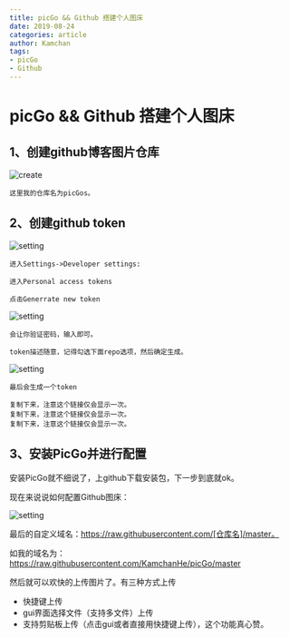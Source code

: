 ```yaml
---
title: picGo && Github 搭建个人图床
date: 2019-08-24
categories: article
author: Kamchan
tags:
- picGo
- Github
---
```


# picGo && Github 搭建个人图床

## 1、创建github博客图片仓库

![create](@public/create.png)

    这里我的仓库名为picGos。


## 2、创建github token



![setting](@public/setting.png)

    进入Settings->Developer settings:

    进入Personal access tokens

    点击Generrate new token

![setting](@public/token.png)

    会让你验证密码，输入即可。

    token描述随意，记得勾选下面repo选项，然后确定生成。

![setting](@public/tokenSetting.png)

    最后会生成一个token

    复制下来，注意这个链接仅会显示一次。
    复制下来，注意这个链接仅会显示一次。
    复制下来，注意这个链接仅会显示一次。

## 3、安装PicGo并进行配置

安装PicGo就不细说了，上github下载安装包，下一步到底就ok。

现在来说说如何配置Github图床：

![setting](@public/picGoSetting.png)

最后的自定义域名：<font color="red">https://raw.githubusercontent.com/[仓库名]/master。</font>

如我的域名为：<font color="red">https://raw.githubusercontent.com/KamchanHe/picGo/master</font>

然后就可以欢快的上传图片了。有三种方式上传

- 快捷键上传
- gui界面选择文件（支持多文件）上传
- 支持剪贴板上传（点击gui或者直接用快捷键上传），这个功能真心赞。
